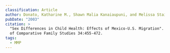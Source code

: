 ```yaml
---
classification: Article
author: Donato, Katharine M., Shawn Malia Kanaiaupuni, and Melissa Stainback
pubDate: "2003"
citation: >
  "Sex Differences in Child Health: Effects of Mexico-U.S. Migration". Journal
  of Comparative Family Studies 34:455-472.
tags:
  - MMP
---
```

